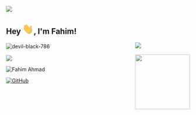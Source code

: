 <img src="https://user-images.githubusercontent.com/5679180/79618120-0daffb80-80be-11ea-819e-d2b0fa904d07.gif" width="30px">
<h2>Hey <img src="https://raw.githubusercontent.com/ABSphreak/ABSphreak/master/gifs/Hi.gif" width="30px">, I'm Fahim!</h2>

<img align='right' src='https://user-images.githubusercontent.com/5713670/87202985-820dcb80-c2b6-11ea-9f56-7ec461c497c3.gif' width='150"'>
<p><img align="center" src="https://github-readme-stats.vercel.app/api/top-langs/?username=devil-black-786&layout=compact&&theme=tokyonight" alt="devil-black-786" /></p>
<img align="center" src="https://github-readme-stats.vercel.app/api?username=devil-black-786&&show_icons=true&&theme=tokyonight" />
<img src="https://i.imgur.com/VP9QIDJ.gif" width="150px" height="150px" align="right">
<p align="left"> <img src="https://komarev.com/ghpvc/?username=devil-black-786&style=flat-square" alt="Fahim Ahmad" /> </p>

[![GitHub](https://img.shields.io/badge/dynamic/json?logo=github&label=GitHub+Followers&labelColor=282c34&color=181717&query=%24.data.totalSubs&url=https%3A%2F%2Fapi.spencerwoo.com%2Fsubstats%2F%3Fsource%3Dgithub%26queryKey%3Ddevil-black-786&longCache=true)](https://github.com/devil-black-786)

